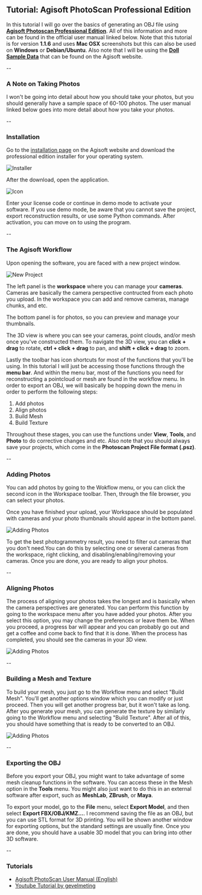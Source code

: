 ## Tutorial: Agisoft PhotoScan Professional Edition

In this tutorial I will go over the basics of generating an OBJ file using [**Agisoft Photoscan Professional Edition**](http://www.agisoft.com/). All of this information and more can be found in the official user manual linked below. Note that this tutorial is for version **1.1.6** and uses **Mac OSX** screenshots but this can also be used on **Windows** or **Debian/Ubuntu**. Also note that I will be using the [**Doll Sample Data**](http://www.agisoft.com/downloads/sample-data/) that can be found on the Agisoft website.

--
### A Note on Taking Photos

I won't be going into detail about how you should take your photos, but you should generally have a sample space of 60-100 photos. The user manual linked below goes into more detail about how you take your photos.

--
### Installation

Go to the [installation page](http://www.agisoft.com/downloads/installer/) on the Agisoft website and download the professional edition installer for your operating system.

![Installer](https://github.com/michell3/peppers-pig/blob/master/Project%20Images/agisoft_download.png)

After the download, open the application.

![Icon](https://github.com/michell3/peppers-pig/blob/master/Project%20Images/agisoft_download.png)

Enter your license code or continue in demo mode to activate your software. If you use demo mode, be aware that you cannot save the project, export reconstruction results, or use some Python commands. After activation, you can move on to using the program.

--
### The Agisoft Workflow

Upon opening the software, you are faced with a new project window.

![New Project](https://github.com/michell3/peppers-pig/blob/master/Project%20Images/new_window.png)

The left panel is the **workspace** where you can manage your **cameras**. Cameras are basically the camera perspective contructed from each photo you upload. In the workspace you can add and remove cameras, manage chunks, and etc.

The bottom panel is for photos, so you can preview and manage your thumbnails.

The 3D view is where you can see your cameras, point clouds, and/or mesh once you've constructed them. To navigate the 3D view, you can **click + drag** to rotate, **ctrl + click + drag** to pan, and **shift + click + drag** to zoom.

Lastly the toolbar has icon shortcuts for most of the functions that you'll be using. In this tutorial I will just be accessing those functions through the **menu bar**. And within the menu bar, most of the functions you need for reconstructing a pointcloud or mesh are found in the workflow menu. In order to export an OBJ, we will basically be hopping down the menu in order to perform the following steps:

1. Add photos
2. Align photos
3. Build Mesh
4. Build Texture

Throughout these stages, you can use the functions under **View**, **Tools**, and **Photo** to do corrective changes and etc. Also note that you should always save your projects, which come in the **Photoscan Project File format (.psz)**.

--
### Adding Photos

You can add photos by going to the Wokflow menu, or you can click the second icon in the Workspace toolbar. Then, through the file browser, you can select your photos.

Once you have finished your upload, your Workspace should be populated with cameras and your photo thumbnails should appear in the bottom panel.

![Adding Photos](https://github.com/michell3/peppers-pig/blob/master/Project%20Images/add_photos.png)

To get the best photogrammetry result, you need to filter out cameras that you don't need.You can do this by selecting one or several cameras from the workspace, right clicking, and disabling/enabling/removing your cameras. Once you are done, you are ready to align your photos.

--
### Aligning Photos

The process of aligning your photos takes the longest and is basically when the camera perspectives are generated. You can perform this function by going to the workspace menu after you have added your photos. After you select this option, you may change the preferences or leave them be. When you proceed, a progress bar will appear and you can probably go out and get a coffee and come back to find that it is done. When the process has completed, you should see the cameras in your 3D view.

![Adding Photos](https://github.com/michell3/peppers-pig/blob/master/Project%20Images/photos_aligned.png)

--
### Building a Mesh and Texture

To build your mesh, you just go to the Workflow menu and select "Build Mesh". You'll get another options window which you can modify or just proceed. Then you will get another progress bar, but it won't take as long. After you generate your mesh, you can generate the texture by similarly going to the Workflow menu and selecting "Build Texture". After all of this, you should have something that is ready to be converted to an OBJ.

![Adding Photos](https://github.com/michell3/peppers-pig/blob/master/Project%20Images/ready.png)

--
### Exporting the OBJ

Before you export your OBJ, you might want to take advantage of some mesh cleanup functions in the software. You can access these in the Mesh option in the **Tools** menu. You might also just want to do this in an external software after export, such as **MeshLab**, **ZBrush**, or **Maya**.

To export your model, go to the **File** menu, select **Export Model**, and then select **Export FBX/OBJ/KMZ...**. I recommend saving the file as an OBJ, but you can use STL format for 3D printing. You will be shown another window for exporting options, but the standard settings are usually fine. Once you are done, you should have a usable 3D model that you can bring into other 3D software.

--
### Tutorials
* [Agisoft PhotoScan User Manual (English)](http://www.agisoft.com/pdf/photoscan-pro_1_1_en.pdf)
* [Youtube Tutorial by gevelmeting](https://www.youtube.com/watch?v=RMjdG93BwpU)
